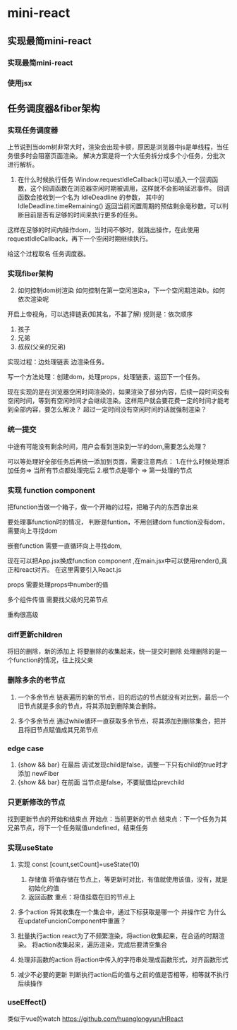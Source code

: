 # mini-react
## 实现最简mini-react
### 实现最简mini-react
### 使用jsx
## 任务调度器&fiber架构
### 实现任务调度器
上节说到当dom树非常大时，渲染会出现卡顿，原因是浏览器中js是单线程，当任务很多时会阻塞页面渲染。
解决方案是将一个大任务拆分成多个小任务，分批次进行解析。

1. 在什么时候执行任务
 Window.requestIdleCallback()可以插入一个回调函数，这个回调函数在浏览器空闲时期被调用，这样就不会影响延迟事件。
回调函数会接收到一个名为 IdleDeadline 的参数，
其中的IdleDeadline.timeRemaining() 返回当前闲置周期的预估剩余毫秒数。可以判断目前是否有足够的时间来执行更多的任务。

这样在足够的时间内操作dom，当时间不够时，就跳出操作，在此使用requestIdleCallback，再下一个空闲时期继续执行。

给这个过程取名 任务调度器。

### 实现fiber架构
2. 如何控制dom树渲染
如何控制在第一空闲渲染a，下一个空闲期渲染b。如何依次渲染呢

开启上帝视角，可以选择链表(知其名，不甚了解)
规则是：依次顺序
1. 孩子
2. 兄弟
3. 叔叔(父亲的兄弟)

实现过程：边处理链表 边渲染任务。

写一个方法处理：创建dom，处理props，处理链表，返回下一个任务。


现在实现的是在浏览器空闲时间渲染的，如果渲染了部分内容，后续一段时间没有空闲时间，等到有空闲时间才会继续渲染。这样用户就会要花费一定的时间才能考到全部内容，要怎么解决？
超过一定时间没有空闲时间的话就强制渲染？

### 统一提交
中途有可能没有剩余时间，用户会看到渲染到一半的dom,需要怎么处理？

可以等处理好全部任务后再统一添加到页面，需要注意两点：
1.在什么时候处理添加任务=> 当所有节点都处理完后
2.根节点是哪个 => 第一处理的节点

### 实现 function component
把function当做一个箱子，做一个开箱的过程，把箱子内的东西拿出来

要处理事function时的情况，
判断是funtion，不用创建dom
function没有dom，需要向上寻找dom

嵌套function
需要一直循环向上寻找dom,

现在可以把App.jsx换成function component ,在main.jsx中可以使用render(<App />),真正和react对齐。
在这里需要引入React.js

props
需要处理props中number的值

多个组件传值
需要找父级的兄弟节点

重构很高级

### diff更新children
将旧的删除，新的添加上
将要删除的收集起来，统一提交时删除
处理删除的是一个function的情况，往上找父亲

### 删除多余的老节点
1. 一个多余节点
链表遍历的新的节点，旧的后边的节点就没有对比到，最后一个旧节点就是多余的节点，将其添加到删除集合删除。

2. 多个多余节点
通过while循环一直获取多余节点，将其添加到删除集合，把并且将旧节点赋值成其兄弟节点

### edge case
1. {show && bar} 在最后
调试发现child是false，调整一下只有child的true时才添加 newFiber
2. {show && bar} 在前面
当节点是false，不要赋值给prevchild

### 只更新修改的节点
找到更新节点的开始和结束点
开始点：当前更新的节点
结束点：下一个任务为其兄弟节点，将下一个任务赋值undefined，结束任务


### 实现useState
1. 实现 const [count,setCount]=useState(10)
    1. 存储值
		   将值存储在节点上，等更新时对比，有值就使用该值，没有，就是初始化的值
    2. 返回函数
重点：将值挂载在旧的节点上

2. 多个action
将其收集在一个集合中，通过下标获取是哪一个 并操作它
为什么在updateFuncionComponent中重置？

3. 批量执行action
react为了不频繁渲染，将action收集起来，在合适的时期渲染。
将action收集起来，遍历渲染，完成后要清空集合

4. 处理非函数的action
将action中传入的字符串处理成函数形式，对齐函数形式

5. 减少不必要的更新
判断执行action后的值与之前的值是否相等，相等就不执行后续操作


### useEffect()
类似于vue的watch
https://github.com/huanglongyun/HReact